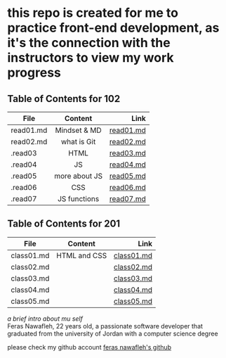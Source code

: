 # this repo is created for me to practice front-end development, as it's the connection with the instructors to view my work progress 

## Table of Contents for 102

| File          |   Content     | Link  |
| ------------- |:-------------:| -----:|
| read01.md      | Mindset & MD | [read01.md](https://feras98nawafleh.github.io/reading-notes/102/read01) |
| read02.md      | what is Git      |   [read02.md](https://feras98nawafleh.github.io/reading-notes/102/read02) |
| .read03 | HTML | [read03.md](https://feras98nawafleh.github.io/reading-notes/102/read03) |
| .read04 | JS | [read04.md](https://feras98nawafleh.github.io/reading-notes/102/read04) |
| .read05 | more about JS | [read05.md](https://feras98nawafleh.github.io/reading-notes/102/read05) |
| .read06 | CSS | [read06.md](https://feras98nawafleh.github.io/reading-notes/102/read06) |
| .read07 | JS functions | [read07.md](https://feras98nawafleh.github.io/reading-notes/102/read07) |

## Table of Contents for 201

| File          |   Content     | Link  |
| ------------- |:-------------:| -----:|
| class01.md     | HTML and CSS | [class01.md](https://feras98nawafleh.github.io/reading-notes/201/class01) |
| class02.md      |       |   [class02.md](https://feras98nawafleh.github.io/reading-notes/201/class02) |
| class03.md |  | [class03.md](https://feras98nawafleh.github.io/reading-notes/201/class03) |
| class04.md |  | [class04.md](https://feras98nawafleh.github.io/reading-notes/201/class04) |
| class05.md |  | [class05.md](https://feras98nawafleh.github.io/reading-notes/201/class05)


*a brief intro about mu self*  
Feras Nawafleh, 22 years old, a passionate software developer that graduated from the university of Jordan with a computer science degree

please check my github account [feras nawafleh's github](https://github.com/feras98nawafleh)

